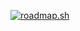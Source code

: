 [![roadmap.sh](https://api.roadmap.sh/v1-badge/wide/650910c4d5295d7a81214c89?variant=dark)](https://roadmap.sh)
